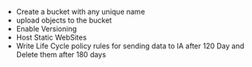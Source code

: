 - Create a bucket with any unique name
- upload objects to the bucket
- Enable Versioning
- Host Static WebSites 
- Write Life Cycle policy rules for sending data to IA after 120 Day and Delete them after 180 days

